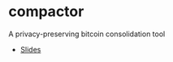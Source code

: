 # compactor
A privacy-preserving bitcoin consolidation tool

- [Slides](docs/%5Bcompactor%5D%20-%20shared.pdf)
